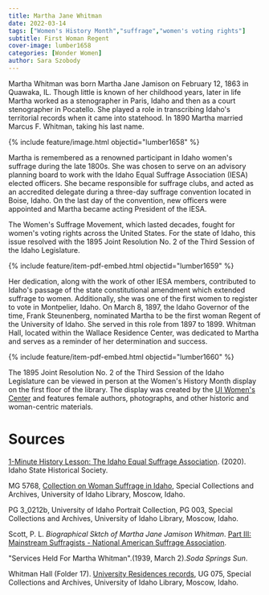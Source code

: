 ```yaml
---
title: Martha Jane Whitman
date: 2022-03-14
tags: ["Women's History Month","suffrage","women's voting rights"]
subtitle: First Woman Regent
cover-image: lumber1658
categories: [Wonder Women]
author: Sara Szobody
---
```


Martha Whitman was born Martha Jane Jamison on February 12, 1863 in Quawaka, IL. Though little is known of her childhood years, later in life Martha worked as a stenographer in Paris, Idaho and then as a court stenographer in Pocatello. She played a role in transcribing Idaho's territorial records when it came into statehood. In 1890 Martha married Marcus F. Whitman, taking his last name.

{% include feature/image.html objectid="lumber1658" %}

Martha is remembered as a renowned participant in Idaho women's suffrage during the late 1800s. She was chosen to serve on an advisory planning board to work with the Idaho Equal Suffrage Association (IESA) elected officers. She became responsible for suffrage clubs, and acted as an accredited delegate during a three-day suffrage convention located in Boise, Idaho. On the last day of the convention, new officers were appointed and Martha became acting President of the IESA. 

The Women's Suffrage Movement, which lasted decades, fought for women's voting rights across the United States. For the state of Idaho, this issue resolved with the 1895 Joint Resolution No. 2 of the Third Session of the Idaho Legislature.

{% include feature/item-pdf-embed.html objectid="lumber1659" %}

Her dedication, along with the work of other IESA members, contributed to Idaho's passage of the state constitutional amendment which extended suffrage to women. Additionally, she was one of the first women to register to vote in Montpelier, Idaho. On March 8, 1897, the Idaho Governor of the time, Frank Steunenberg, nominated Martha to be the first woman Regent of the University of Idaho. She served in this role from 1897 to 1899. Whitman Hall, located within the Wallace Residence Center, was dedicated to Martha and serves as a reminder of her determination and success. 

{% include feature/item-pdf-embed.html objectid="lumber1660" %}

The 1895 Joint Resolution No. 2 of the Third Session of the Idaho Legislature can be viewed in person at the Women's History Month display on the first floor of the library. The display was created by the [UI Women's Center](https://www.uidaho.edu/diversity/edu/womens-center) and features female authors, photographs, and other historic and woman-centric materials.

# Sources

[1-Minute History Lesson: The Idaho Equal Suffrage Association](https://www.facebook.com/watch/?v=893136621188982). (2020). Idaho State Historical Society.

MG 5768, [Collection on Woman Suffrage in Idaho](https://archiveswest.orbiscascade.org/ark:/80444/xv74743), Special Collections and Archives, University of Idaho Library, Moscow, Idaho.

PG 3_0212b, University of Idaho Portrait Collection, PG 003, Special Collections and Archives, University of Idaho Library, Moscow, Idaho.

Scott, P. L. <i>Biographical Sktch of Martha Jane Jamison Whitman</i>. [Part III: Mainstream Suffragists - National American Suffrage Association](https://documents.alexanderstreet.com/d/1009860136).

"Services Held For Martha Whitman".(1939, March 2).<i>Soda Springs Sun</i>.

Whitman Hall (Folder 17). [University Residences records](https://archiveswest.orbiscascade.org/ark:/80444/xv161197), UG 075, Special Collections and Archives, University of Idaho Library, Moscow, Idaho.